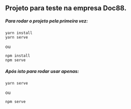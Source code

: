 ## Projeto para teste na empresa Doc88.

##### Para rodar o projeto pela primeira vez:

```
yarn install
yarn serve
```
ou 
```
npm install 
npm serve
```
##### Após isto para rodar usar apenas:
```
yarn serve
```
ou 
```
npm serve
```
